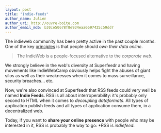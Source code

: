 ```yaml
---
layout: post
title: "Indie-feeds"
author_name: Julien
author_uri: http://ouvre-boite.com
author_email_md5: b30ce50678f0e934eaa6697425c59dd7
---
```


The indieweb community has been pretty active in the past couple months. One of the key [principles](http://indiewebcamp.com/Principles) is that people should *own their data online*.

> The IndieWeb is a people-focused alternative to the *corporate web*.

We strongly believe in the web's diversity at Superfeedr and having movements like IndieWebCamp obviously helps fight the abuses of giant silos as well as their weaknesses when it comes to mass surveillance, security breaches... etc. 

Now, we're also convinced at Superfeedr that RSS feeds could very well be named **Indie Feeds**. RSS is all about interroperability: it's probably only second to HTML when it comes to *decoupling dataformats*. All types of application publish feeds and all types of application consume them, in a decentralized web. 

Today, if you want to **share your online presence** with people who may be interested in it, RSS is probably the way to go: *RSS is *indiefeed*.